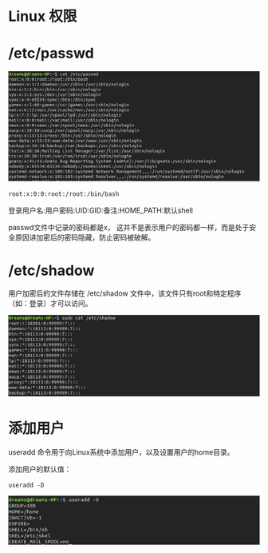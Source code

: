 # Linux 权限

# /etc/passwd

![image-20200502175557379](Untitled.assets/image-20200502175557379.png)





```txt
root:x:0:0:root:/root:/bin/bash
```

登录用户名:用户密码:UID:GID:备注:HOME_PATH:默认shell

passwd文件中记录的密码都是x， 这并不是表示用户的密码都一样，而是处于安全原因讲加密后的密码隐藏，防止密码被破解。



# /etc/shadow

用户加密后的文件存储在 /etc/shadow 文件中，该文件只有root和特定程序（如：登录）才可以访问。

![image-20200502180553414](Untitled.assets/image-20200502180553414.png)



# 添加用户

useradd 命令用于向Linux系统中添加用户，以及设置用户的home目录。

添加用户的默认值：

```shell
useradd -D
```

![image-20200502180954018](Untitled.assets/image-20200502180954018.png)



